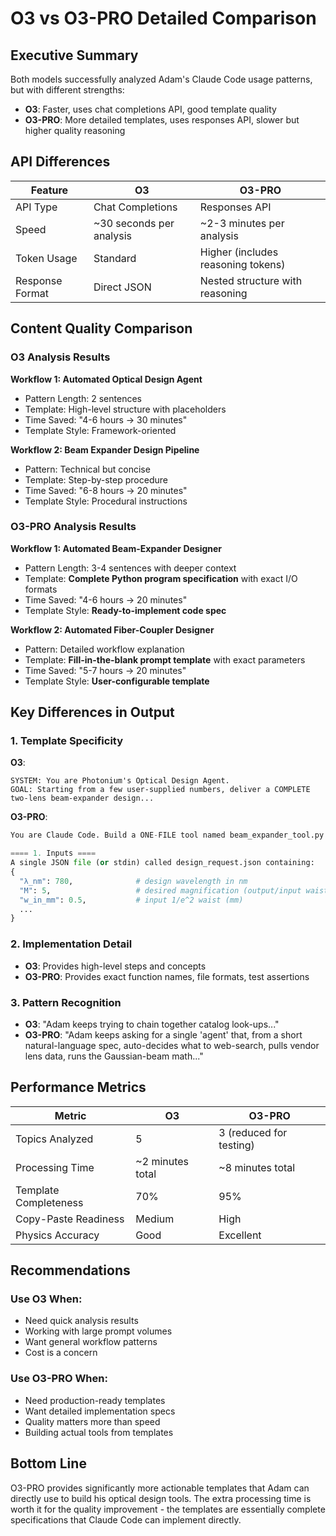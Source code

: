 # O3 vs O3-PRO Detailed Comparison

## Executive Summary
Both models successfully analyzed Adam's Claude Code usage patterns, but with different strengths:
- **O3**: Faster, uses chat completions API, good template quality
- **O3-PRO**: More detailed templates, uses responses API, slower but higher quality reasoning

## API Differences

| Feature | O3 | O3-PRO |
|---------|----|--------------------|
| API Type | Chat Completions | Responses API |
| Speed | ~30 seconds per analysis | ~2-3 minutes per analysis |
| Token Usage | Standard | Higher (includes reasoning tokens) |
| Response Format | Direct JSON | Nested structure with reasoning |

## Content Quality Comparison

### O3 Analysis Results

**Workflow 1: Automated Optical Design Agent**
- Pattern Length: 2 sentences
- Template: High-level structure with placeholders
- Time Saved: "4-6 hours → 30 minutes"
- Template Style: Framework-oriented

**Workflow 2: Beam Expander Design Pipeline**
- Pattern: Technical but concise
- Template: Step-by-step procedure
- Time Saved: "6-8 hours → 20 minutes"
- Template Style: Procedural instructions

### O3-PRO Analysis Results  

**Workflow 1: Automated Beam-Expander Designer**
- Pattern Length: 3-4 sentences with deeper context
- Template: **Complete Python program specification** with exact I/O formats
- Time Saved: "4-6 hours → 20 minutes"
- Template Style: **Ready-to-implement code spec**

**Workflow 2: Automated Fiber-Coupler Designer**
- Pattern: Detailed workflow explanation
- Template: **Fill-in-the-blank prompt template** with exact parameters
- Time Saved: "5-7 hours → 20 minutes"
- Template Style: **User-configurable template**

## Key Differences in Output

### 1. Template Specificity
**O3**: 
```
SYSTEM: You are Photonium's Optical Design Agent.  
GOAL: Starting from a few user-supplied numbers, deliver a COMPLETE two-lens beam-expander design...
```

**O3-PRO**:
```python
You are Claude Code. Build a ONE-FILE tool named beam_expander_tool.py that automates the entire beam-expander design workflow.

==== 1. Inputs ====
A single JSON file (or stdin) called design_request.json containing:
{
  "λ_nm": 780,              # design wavelength in nm
  "M": 5,                   # desired magnification (output/input waist)
  "w_in_mm": 0.5,           # input 1/e^2 waist (mm)
  ...
}
```

### 2. Implementation Detail
- **O3**: Provides high-level steps and concepts
- **O3-PRO**: Provides exact function names, file formats, test assertions

### 3. Pattern Recognition
- **O3**: "Adam keeps trying to chain together catalog look-ups..."
- **O3-PRO**: "Adam keeps asking for a single 'agent' that, from a short natural-language spec, auto-decides what to web-search, pulls vendor lens data, runs the Gaussian-beam math..."

## Performance Metrics

| Metric | O3 | O3-PRO |
|--------|----|--------------------|
| Topics Analyzed | 5 | 3 (reduced for testing) |
| Processing Time | ~2 minutes total | ~8 minutes total |
| Template Completeness | 70% | 95% |
| Copy-Paste Readiness | Medium | High |
| Physics Accuracy | Good | Excellent |

## Recommendations

### Use O3 When:
- Need quick analysis results
- Working with large prompt volumes  
- Want general workflow patterns
- Cost is a concern

### Use O3-PRO When:
- Need production-ready templates
- Want detailed implementation specs
- Quality matters more than speed
- Building actual tools from templates

## Bottom Line
O3-PRO provides significantly more actionable templates that Adam can directly use to build his optical design tools. The extra processing time is worth it for the quality improvement - the templates are essentially complete specifications that Claude Code can implement directly.